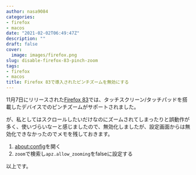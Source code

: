 ```yaml
---
author: nasa9084
categories:
- firefox
- macos
date: "2021-02-02T06:49:47Z"
description: ""
draft: false
cover:
  image: images/firefox.png
slug: disable-firefox-83-pinch-zoom
tags:
- firefox
- macos
title: Firefox 83で導入されたピンチズームを無効にする
---
```



11月7日にリリースされた[Firefox 83](https://www.mozilla.org/en-US/firefox/83.0/releasenotes/)では、タッチスクリーン/タッチパッドを搭載したデバイスでのピンチズームがサポートされました。

が、私としてはスクロールしたいだけなのにズームされてしまったりと誤動作が多く、使いづらいなーと感じましたので、無効化しましたが、設定画面からは無効化できなかったのでメモを残しておきます。

1. [about:config](https://support.mozilla.org/ja/kb/about-config-editor-firefox)を開く
2. `zoom`で検索し`apz.allow_zooming`をfalseに設定する

以上です。



